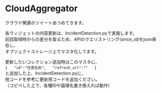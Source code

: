 # CloudAggregator

クラウド関連のツイートあつめてきます。


各ウィジェットの内容更新は、IncidentDetection.pyで実施します。  
前回取得時からの差分を取るため、APIのクエリストリング(since_id)をjson保存し、  
オブジェクトストレージ上でマスタ化してます。  
  
更新したいコレクション追加時はこのマスタに、  
`{  
    "id":"任意名称",  
    "refresh_url":""  
}`  
と追加した上、IncidentDetection.pyに、  
他コードを参考に更新用コードを追加ください。  
（コピペした上で、各種IDや論理名書き換えれば動作）  